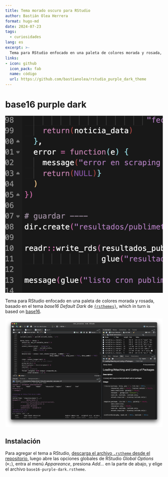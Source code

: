 ```yaml
---
title: Tema morado oscuro para RStudio
author: Bastián Olea Herrera
format: hugo-md
date: 2024-07-23
tags:
  - curiosidades
lang: es
excerpt: >-
  Tema para RStudio enfocado en una paleta de colores morada y rosada, basado en el tema _base16 Default Dark_ de [`{rsthemes}`](https://github.com/gadenbuie/rsthemes?tab=readme-ov-file), el cual a su vez se basa en [base16](https://github.com/chriskempson/base16).
links:
- icon: github
  icon_pack: fab
  name: código
  url: https://github.com/bastianolea/rstudio_purple_dark_theme
---
```


# base16 purple dark

![](pantallazo_chico.png)

Tema para RStudio enfocado en una paleta de colores morada y rosada, basado en el tema _base16 Default Dark_ de [`{rsthemes}`](https://github.com/gadenbuie/rsthemes?tab=readme-ov-file), which in turn is based on [base16](https://github.com/chriskempson/base16).

![](pantallazo_2.png)

## Instalación

Para agregar el tema a RStudio, [descarga el archivo `.rstheme` desde el repositorio,](https://github.com/bastianolea/rstudio_purple_dark_theme) luego abre las opciones globales de RStudio _Global Options_ (`⌘;`), entra al menú _Appareance_, presiona _Add..._ en la parte de abajo, y elige el archivo `base16-purple-dark.rstheme`.